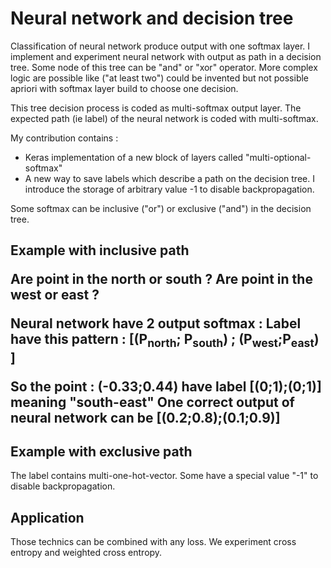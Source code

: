 <h1> Neural network and decision tree </h1>


Classification of neural network produce output with one softmax layer. I implement and experiment neural network with output as path in a decision tree. Some node of this tree can be "and" or "xor" operator. More complex logic are possible like ("at least two") could be invented but not possible apriori with softmax layer build to choose one decision. 

This tree decision process is coded as multi-softmax output layer. The expected path (ie label) of the neural network is coded with multi-softmax.



My contribution contains :
<ul>
<li> Keras implementation of a new block of layers called "multi-optional-softmax" </li>
<li> A new way to save labels which describe a path on the decision tree. I introduce the storage of arbitrary value -1 to disable backpropagation. </li>
</ul>

Some softmax can be inclusive ("or") or exclusive ("and") in the decision tree. 





<h2> Example with inclusive path </2>

Are point in the north or south ?
Are point in the west or east ?

Neural network have 2 output softmax :
Label have this pattern : [(P<sub>north</sub>; P<sub>south</sub>) ; (P<sub>west</sub>;P<sub>east</sub>) ]

So  the point : (-0.33;0.44) have label [(0;1);(0;1)] meaning "south-east"
One correct output of neural network can be [(0.2;0.8);(0.1;0.9)]


<h2> Example with exclusive path </h2>

The label contains multi-one-hot-vector. Some have a special value "-1" to disable backpropagation.

<h2> Application </h2>

Those technics can be combined with any loss. We experiment cross entropy and weighted cross entropy.
